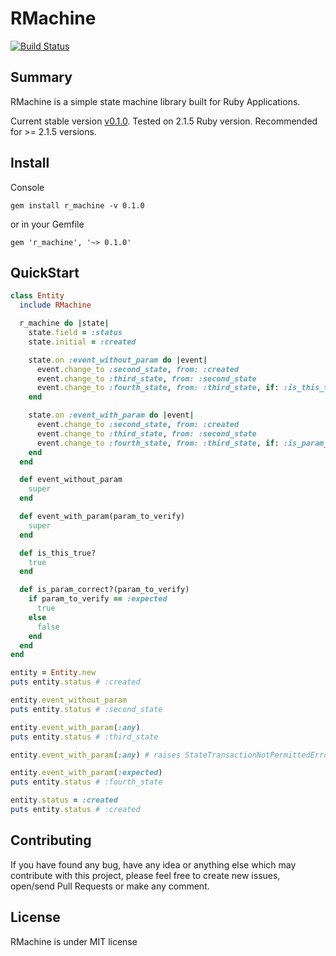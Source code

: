 # RMachine

[![Build Status](https://travis-ci.org/rafaels88/rmachine.svg?branch=master)](https://travis-ci.org/rafaels88/rmachine)

## Summary

RMachine is a simple state machine library built for Ruby Applications.

Current stable version [v0.1.0](https://github.com/rafaels88/rmachine/tree/v0.1.0). Tested on 2.1.5 Ruby version. Recommended for >= 2.1.5 versions.

## Install

Console

`gem install r_machine -v 0.1.0`

or in your Gemfile

`gem 'r_machine', '~> 0.1.0'`


## QuickStart

```ruby
class Entity
  include RMachine

  r_machine do |state|
    state.field = :status
    state.initial = :created

    state.on :event_without_param do |event|
      event.change_to :second_state, from: :created
      event.change_to :third_state, from: :second_state
      event.change_to :fourth_state, from: :third_state, if: :is_this_true?
    end

    state.on :event_with_param do |event|
      event.change_to :second_state, from: :created
      event.change_to :third_state, from: :second_state
      event.change_to :fourth_state, from: :third_state, if: :is_param_correct?
    end
  end

  def event_without_param
    super
  end

  def event_with_param(param_to_verify)
    super
  end

  def is_this_true?
    true
  end

  def is_param_correct?(param_to_verify)
    if param_to_verify == :expected
      true
    else
      false
    end
  end
end

entity = Entity.new
puts entity.status # :created

entity.event_without_param
puts entity.status # :second_state

entity.event_with_param(:any)
puts entity.status # :third_state

entity.event_with_param(:any) # raises StateTransactionNotPermittedError

entity.event_with_param(:expected)
puts entity.status # :fourth_state

entity.status = :created
puts entity.status # :created
```

## Contributing

If you have found any bug, have any idea or anything else which may contribute with this project,
please feel free to create new issues, open/send Pull Requests or make any comment.

## License

RMachine is under MIT license
